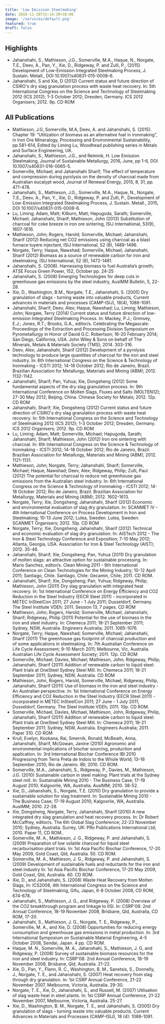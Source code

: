 ```yaml
---
title: 'Low Emission Steelmaking'
date: 2018-11-28T15:14:39+10:00
image: '/services/default.png'
featured: true
draft: false
---
```

## Highlights

- Jahanshahi, S., Mathieson, J.G., Somerville, M.A., Haque, N., Norgate, T.E., Deev, A., Pan, Y., Xie, D., Ridgeway, P. and Zulli, P., (2015) Development of Low-Emission Integrated Steelmaking Process, J. Sustain. Metall., DOI 10.1007/s40831-015-0008-6.​
- Jahanshahi, S and Xie, D (2012) Current status and future direction of CSIRO's dry slag granulation process with waste heat recovery. In: 5th International Congress on the Science and Technology of Steelmaking 2012 (ICS 2012); 1-3 October 2012; Dresden, Germany. ICS 2012 Organisers; 2012. 9p. CD ROM

## All Publications
 
- ​Mathieson, J.G, Somerville, M.A, Deev, A. and Jahanshahi, S. (2015). Chapter 19: “Utilization of biomass as an alternative fuel in ironmaking”, in Iron Ore Mineralogy, Processing and Environmental Sustainability, pp.581-614, Edited by Liming Lu, Woodhead publishing series in Metals and Surface Engineering, UK.
- Jahanshahi, S., Mathieson, J.G., and Reimink, H. Low Emission Steelmaking, Journal of Sustainable Metallurgy, 2016, June, pp 1-6, DOI 10.1007/s40831-016-0065-5.
- Somerville, Michael; and Jahanshahi Sharif; The effect of temperature and compression during pyrolysis on the density of charcoal made from Australian eucalypt wood, Journal of Renewal Energy, 2015, 8, 31, pp. 471-478.
- Jahanshahi, S., Mathieson, J.G., Somerville, M.A., Haque, N., Norgate, T.E., Deev, A., Pan, Y., Xie, D., Ridgeway, P. and Zulli, P., Development of Low-Emission Integrated Steelmaking Process, J. Sustain. Metall., 2015, DOI 10.1007/s40831-015-0008-6.
- Lu, Liming; Adam, Matt; Kilburn, Matt; Hapugoda, Sarath; Somerville, Michael; Jahanshahi, Sharif; Mathieson, John (2013) Substitution of charcoal for coke breeze in iron ore sintering, ISIJ International, 53(9), 1607-1616.
- Mathieson, John; Rogers, Harold; Somerville, Michael; Jahanshahi, Sharif (2012) Reducing net CO2 emissions using charcoal as a blast furnace tuyere injectant, ISIJ International, 52 (8), 1489-1496.
- Norgate, Terry; Haque, Nawshad; Somerville, Michael; Jahanshahi, Sharif (2012) Biomass as a source of renewable carbon for iron and steelmaking, ISIJ International, 52 (8), 1472-1481.
- Jahanshahi, S. (2008). Harnessing biomass to fuel Australia’s growth; ATSE Focus Green Power, 152, October pp. 24-25
- Jahanshahi, S. (2008) Emerging Technologies for deep cuts in greenhouse gas emissions by the steel industry, AusIMM Bulletin, 5, 22-28.
- Xie, D., Washington, B.M., Norgate, T.E., Jahanshahi, S. (2005) Dry granulation of slags - turning waste into valuable products, Current advances in materials and processes (CAMP-ISIJ), 18(4), 1088-1091.
- Jahanshahi, Sharif; Deev, Alex; Haque, Nawshad; Lu, Liming; Mathieson, John; Norgate, Terry (2014) Current status and future direction of low-emission Integrated Steelmaking Process. In: Mackey, P.J.; Grimsey, E.J.; Jones, R.T.; Brooks, G.A., editor/s. Celebrating the Megascale: Proceedings of the Extraction and Processing Division Symposium on Pyrometallurgy in Honor of David G.C. Robertson; 16-20 February 2014; San Diego, California, USA. John Wiley & Sons on behalf of The Minerals, Metals & Materials Society (TMS); 2014. 303-316.
- Deev, Alex; Jahanshahi, Sharif (2012) Development of a pyrolysis technology to produce large quantities of charcoal for the iron and steel industry. In: 6th International Congress on the Science & Technology of Ironmaking - ICSTI 2012; 14-18 October 2012; Rio de Janeiro, Brazil. Brazilian Association for Metallurgy, Materials and Mining (ABM); 2012. 1132-1142.
- Jahanshahi, Sharif; Pan, Yuhua; Xie, Dongsheng (2012) Some fundamental aspects of the dry slag granulation process. In: 9th International Conference on Molten Slags, Fluxes and Salts (MOLTEN12); 27-30 May 2012; Beijing, China. Chinese Society for Metals; 2012. 12p. CD ROM
- Jahanshahi, Sharif; Xie, Dongsheng (2012) Current status and future direction of CSIRO's dry slag granulation process with waste heat recovery. In: 5th International Congress on the Science and Technology of Steelmaking 2012 (ICS 2012); 1-3 October 2012; Dresden, Germany. ICS 2012 Organisers; 2012. 9p. CD ROM
- Lu, Liming; Adam, Matt; Somerville, Michael; Hapugoda, Sarath; Jahanshahi, Sharif; Mathieson, John (2012) Iron ore sintering with charcoal. In: 6th International Congress on the Science & Technology of Ironmaking - ICSTI 2012; 14-18 October 2012; Rio de Janeiro, Brazil. Brazilian Association for Metallurgy, Materials and Mining (ABM); 2012. 1121-1131.
- Mathieson, John; Norgate, Terry; Jahanshahi, Sharif; Somerville, Michael; Haque, Nawshad; Deev, Alex; Ridgeway, Philip; Zulli, Paul (2012) The potential for charcoal to reduce net greenhouse gas emissions from the Australian steel industry. In: 6th International Congress on the Science & Technology of Ironmaking - ICSTI 2012; 14-18 October 2012; Rio de Janeiro, Brazil. Brazilian Association for Metallurgy, Materials and Mining (ABM); 2012. 1602-1613.
- Norgate, Terry; Xie, Dongsheng; Jahanshahi, Sharif (2012) Economic and environmental evaluation of slag dry granulation. In: SCANMET IV - 4th International Conference on Process Development in Iron and Steelmaking; 10-13 June 2012; Lulea, Sweden. Lulea, Sweden: SCANMET Organisers; 2012. 10p. CD ROM
- Norgate, Terry; Xie, Dongsheng; Jahanshahi, Sharif (2012) Technical and economic evaluation of slag dry granulation. In: AISTech 2012 - The Iron & Steel Technology Conference and Exposition; 7-10 May 2012; Atlanta, Georgia, USA. Association for Iron & Steel Technology (AIST); 2012. 35-46.
- Jahanshahi, Sharif; Xie, Dongsheng; Pan, Yuhua (2011) Dry granulation of molten slags: an attractive option for sustainable processing. In: Mario Sanchez, editor/s. Clean Mining 2011 - 9th International Conference on Clean Technologies for the Mining Industry; 10-12 April 2011; Santiago, Chile. Santiago, Chile: Gecamin, Chile; 2011. CD ROM.
- Jahanshahi, Sharif; Xie, Dongsheng; Pan, Yuhua; Ridgeway, Philip; Mathieson, John (2011) Dry slag granulation with integrated heat recovery. In: 1st International Conference on Energy Efficiency and CO2 Reduction in the Steel Industry (EECR Steel 2011) - incorporated in METEC InSteelCon 2011; 27 June - 1 July 2011; Dusseldorf, Germany. The Steel Institute VDEh; 2011. Session 13, 7 pages. CD ROM
- Mathieson, John; Rogers, Harold; Somerville, Michael; Jahanshahi, Sharif; Ridgeway, Philip (2011) Potential for the use of biomass in the iron and steel industry. In: Chemeca 2011; 18-21 September 2011; Sydney, NSW, Australia. Engineers Australia; 2011. 1065-1076.
- Norgate, Terry; Haque, Nawshad; Somerville, Michael; Jahanshahi, Sharif (2011) The greenhouse gas footprint of charcoal production and of some applications in steelmaking. In: 7th Australian Conference on Life Cycle Assessment; 9-10 March 2011; Melbourne, Vic, Australia. Australian Life Cycle Assessment Society; 2011. 12p. CD ROM
- Somerville, Michael; Davies, Michael; Mathieson, John; Ridgeway, Philip; Jahanshahi, Sharif (2011) Addition of renewable carbon to liquid steel: Plant trials at OneSteel Sydney Steel Mill. In: Chemeca 2011; 18-21 September 2011; Sydney, NSW, Australia. CD ROM
- Mathieson, John, Rogers, Harold, Somerville, Michael, Ridgeway, Philip, Jahanshahi, Sharif (2011) Use of biomass in the iron and steel industry - An Australian perspective. In: 1st International Conference on Energy Efficiency and CO2 Reduction in the Steel Industry (EECR Steel 2011) - incorporated in METEC InSteelCon 2011; 27 June - 1 July 2011; Dusseldorf, Germany. The Steel Institute VDEh; 2011. 10p. CD ROM.
- Somerville, Michael, Davies, Michael, Mathieson, John, Ridgeway, Philip, Jahanshahi, Sharif (2011) Addition of renewable carbon to liquid steel: Plant trials at OneSteel Sydney Steel Mill. In: Chemeca 2011; 18-21 September 2011; Sydney, NSW, Australia. Engineers Australia; 2011. Paper 310. CD ROM
- Krull, Evelyn, Kookana, Rai, Smernik, Ronald, McBeath, Anna, Jahanshahi, Sharif, McGowan, Janine (2010) Agronomic and environmental implications of biochar sourcing, production and application. In: 3rd International Biochar Conference IBI 2010 Progressing from Terra Preta de Indois to the Whole World; 13-16 September 2010; Rio de Janeiro. IBI; 2010. CD ROM.
- Somerville, M.A., Jahanshahi, S., Ridgeway, P., Davies, M., Mathieson, J.G. (2010) Sustainable carbon in steel making: Plant trials at the Sydney steel mill. In: Sustainable Mining 2010 - The Business Case; 17-19 August 2010; Kalgoorlie, WA, Australia. AusIMM; 2010. 38-52.
- Xie, D., Jahanshahi, S., Norgate, T.E. (2010) Dry granulation to provide a sustainable solution for slag treatment. In: Sustainable Mining 2010 - The Business Case; 17-19 August 2010; Kalgoorlie, WA, Australia. AusIMM; 2010. 22-28.
- Xie, Dongsheng, Norgate, Terry, Jahanshahi, Sharif (2010) A new integrated dry slag granulation and heat recovery process. In: Dr Robert McCaffrey, editor/s. The 6th Global Slag Conference; 22-23 November 2010; Sydney, Australia. Surrey, UK: PRo Publications International Ltd; 2010. Paper 11, CD ROM..
- Somerville, M. A., Mathieson, J. G., Ridgeway, P. and Jahanshahi, S. (2009) Preparation of low volatile charcoal for liquid steel recarburisation plant trials. In: 1st Asia Pacific Biochar Conference, 17-20 May 2009, Gold Coast, Qld, Australia.  50.  CD ROM.
- Somerville, M. A., Mathieson, J. G., Ridgeway, P. and Jahanshahi, S. (2009) Development of sustainable fuels and reductants for the iron and steel industry In: 1st Asia Pacific Biochar Conference, 17-20 May 2009, Gold Coast, Qld, Australia.  60.  CD ROM.
- Xie, D., and Jahanshahi, S. (2008) Waste Heat Recovery from Molten Slags, In: ICS2008, 4th International Congress on the Science and Technology of Steelmaking, Gifu, Japan, 6-8 October 2008, CD ROM, 674-678.
- Jahanshahi, S., Mathieson, J. G., and Ridgeway, P. (2008) Overview of the CO2 breakthrough program and linkage to IISI. In: CSRP'08: 2nd Annual Conference, 18-19 November 2008, Brisbane, Qld, Australia, CD ROM, 17-20.
- Jahanshahi, S., Mathieson, J. G., Norgate, T. E., Ridgeway, P., Somerville, M. A., and Xie, D. (2008) Opportunities for reducing energy consumption and greenhouse gas emissions in metal production. In: 3rd International Symposium on Sustainable Material Engineering, 4-5 October 2008, Sendai, Japan.  4 pp.  CD ROM.
- Haque, M. N., Somerville, M. A., Jahanshahi, S., Mathieson, J. G, and Ridgeway, P. (2008)  Survey of sustainable biomass resources for the iron and steel industry. In: CSRP'08: 2nd Annual Conference, 18-19 November 2008, Brisbane, Qld, Australia.  21-22.
- Xie, D., Pan, Y., Flann, R. C., Washington, B. M., Sanetsis, S., Donnelly, J., Norgate, T. E., and Jahanshahi, S. (2007) Heat recovery from slag through dry granulation. In: 1st CSRP Annual Conference, 21-22 November 2007, Melbourne, Victoria, Australia.  29-30.
- Norgate, T. E., Xie, D., Jahanshahi, S., and Russell, M. (2007) Utilisation of slag waste heat in steel plants. In: 1st CSRP Annual Conference, 21-22 November 2007, Melbourne, Victoria, Australia.  25-27.
- ​Xie, D., Washington, B. M., Norgate, T. E., and Jahanshahi, S. (2005) Dry granulation of slags - turning waste into valuable products. Current Advances in Materials and Processes (CAMP-ISIJ), 18 (4): 1088-1091. 
